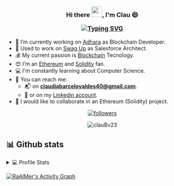 
<!-- ---------------------- HEADER ---------------------- -->
<h3 align="center">Hi there <img src="https://media.giphy.com/media/hvRJCLFzcasrR4ia7z/giphy.gif" width="28">, I'm Clau 😄

<a href="https://git.io/typing-svg"><img src="https://readme-typing-svg.herokuapp.com?font=Fira+Code&pause=1000&color=472DB6&center=true&width=435&lines=Computer+Scientist;Blockchain+Passionate;Solidity+Developer" alt="Typing SVG"/></a></h3>

<!-- ---------------------- INFO ---------------------- -->
- 🔭 I’m currently working on [Adhara](https://adhara.io/) as Blockchain Developer.
- 🚀 Used to work on [Swag Up](http://swagup.com) as Salesforce Architect.
- 💰 My current passion is [Blockchain](http://blockchain.com) Tecnology.
- :heart_eyes: I’m an [Ethereum](https://ethereum.org/) and [Solidity](https://docs.soliditylang.org/) fan.
- :computer: I'm constantly learning about Computer Science.
- :speech_balloon:  You can reach me:
    - :mailbox_with_mail: on **claudiabarcelovaldes40@gmail.com**.
    - :vibration_mode: or on my [Linkedin account](https://www.linkedin.com/in/claudia-barcelo23).
- 👀 I would like to collaborate in an Ethereum (Solidity) project.


<!-- ---------------------- fOLLOW ---------------------- -->
<p align="center">
  <a href="https://github.com/RaAlMer?tab=followers">
    <img alt="followers" title="Follow me on Github" src="https://custom-icon-badges.herokuapp.com/github/followers/clauBv23?color=236ad3&labelColor=1155ba&style=for-the-badge&logo=person-add&label=Follow&logoColor=white"/></a>
</p>


<!-- ---------------------- TROPHY ---------------------- -->
<!-- [![trophy](https://github-profile-trophy.vercel.app/?username=clauBv23&theme=radical&no-frame=true&no-bg=true)](https://github.com/ryo-ma/github-profile-trophy) -->

<!-- ---------------------- STATS ---------------------- -->
<!-- <p align="center">
<a href="https://github.com/clauBv23/github-readme-stats">
  <img align="center" src="https://github-readme-stats.vercel.app/api?username=clauBv23&theme=github-dark-blue&show_icons=true&count_private=true&hide_border=true" />
</a> -->

<!-- ---------------------- MOST USED LANGUAGES ---------------------- -->
<!-- <a href="https://github.com/clauBv23/github-readme-stats">
  <img align="center" src="https://github-readme-stats.vercel.app/api/top-langs/?username=clauBv23&layout=compact&langs_count=8&theme=github-dark-blue&hide_border=true" />
</a> -->

<!-- ---------------------- RESUME ---------------------- -->
</p>
<p align="center">
<img align="center" src="https://github-readme-streak-stats.herokuapp.com/?user=clauBv23&theme=github-dark-blue&hide_border=true&date_format=j%2Fn%5B%2FY%5D" alt="clauBv23" />
</p>



## 📊 Github stats

<details> 
  <summary>💻 Profile Stats</summary>
  <br/>
<!-- ---------------------- STATS ---------------------- -->
    <a href="https://github.com/anuraghazra/github-readme-stats"><img alt="clauBv23's Github Stats" src="https://denvercoder1-github-readme-stats.vercel.app/api/?username=clauBv23&show_icons=true&count_private=true&theme=github_dark&hide_border=true"/></a>
    
<!-- ---------------------- MOST USED LANGUAGES ---------------------- -->
  <a href="https://github.com/anuraghazra/github-readme-stats"><img alt="clauBv23's Top Languages" src="https://github-readme-stats.vercel.app/api/top-langs/?username=clauBv23&langs_count=8&layout=compact&theme=github_dark&hide_border=true"/></a>
  <br/>
</details>

<!-- https://github.com/ashutosh00710/github-readme-activity-graph -->
<a href="https://github.com/ashutosh00710/github-readme-activity-graph"><img alt="RaAlMer's Activity Graph" src="https://denvercoder1-activity-graph.herokuapp.com/graph/?username=clauBv23&theme=react-dark&hide_border=true" /></a>

<!---
RaAlMer/RaAlMer is a ✨ special ✨ repository because its `README.md` (this file) appears on your GitHub profile.
You can click the Preview link to take a look at your changes.
--->
